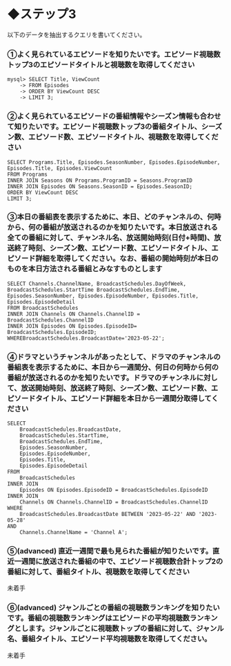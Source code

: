 # ◆ステップ3

以下のデータを抽出するクエリを書いてください。

### ①よく見られているエピソードを知りたいです。エピソード視聴数トップ3のエピソードタイトルと視聴数を取得してください

```
mysql> SELECT Title, ViewCount
    -> FROM Episodes
    -> ORDER BY ViewCount DESC
    -> LIMIT 3;
```

### ②よく見られているエピソードの番組情報やシーズン情報も合わせて知りたいです。エピソード視聴数トップ3の番組タイトル、シーズン数、エピソード数、エピソードタイトル、視聴数を取得してください

```
SELECT Programs.Title, Episodes.SeasonNumber, Episodes.EpisodeNumber, Episodes.Title, Episodes.ViewCount
FROM Programs
INNER JOIN Seasons ON Programs.ProgramID = Seasons.ProgramID
INNER JOIN Episodes ON Seasons.SeasonID = Episodes.SeasonID;
ORDER BY ViewCount DESC
LIMIT 3;
```

### ③本日の番組表を表示するために、本日、どのチャンネルの、何時から、何の番組が放送されるのかを知りたいです。本日放送される全ての番組に対して、チャンネル名、放送開始時刻(日付+時間)、放送終了時刻、シーズン数、エピソード数、エピソードタイトル、エピソード詳細を取得してください。なお、番組の開始時刻が本日のものを本日方法される番組とみなすものとします

```
SELECT Channels.ChannelName, BroadcastSchedules.DayOfWeek, BroadcastSchedules.StartTime BroadcastSchedules.EndTime, Episodes.SeasonNumber, Episodes.EpisodeNumber, Episodes.Title, Episodes.EpisodeDetail
FROM BroadcastSchedules 
INNER JOIN Channels ON Channels.ChannelID = BroadcastSchedules.ChannelID 
INNER JOIN Episodes ON Episodes.EpisodeID= BroadcastSchedules.EpisodeID;
WHEREBroadcastSchedules.BroadcastDate='2023-05-22';
```

### ④ドラマというチャンネルがあったとして、ドラマのチャンネルの番組表を表示するために、本日から一週間分、何日の何時から何の番組が放送されるのかを知りたいです。ドラマのチャンネルに対して、放送開始時刻、放送終了時刻、シーズン数、エピソード数、エピソードタイトル、エピソード詳細を本日から一週間分取得してください

```
SELECT
    BroadcastSchedules.BroadcastDate,
    BroadcastSchedules.StartTime,
    BroadcastSchedules.EndTime,
    Episodes.SeasonNumber,
    Episodes.EpisodeNumber,
    Episodes.Title,
    Episodes.EpisodeDetail
FROM
    BroadcastSchedules
INNER JOIN
    Episodes ON Episodes.EpisodeID = BroadcastSchedules.EpisodeID
INNER JOIN
    Channels ON Channels.ChannelID = BroadcastSchedules.ChannelID
WHERE
    BroadcastSchedules.BroadcastDate BETWEEN '2023-05-22' AND '2023-05-28'
AND
    Channels.ChannelName = 'Channel A';

```

### ⑤(advanced) 直近一週間で最も見られた番組が知りたいです。直近一週間に放送された番組の中で、エピソード視聴数合計トップ2の番組に対して、番組タイトル、視聴数を取得してください
未着手


### ⑥(advanced) ジャンルごとの番組の視聴数ランキングを知りたいです。番組の視聴数ランキングはエピソードの平均視聴数ランキングとします。ジャンルごとに視聴数トップの番組に対して、ジャンル名、番組タイトル、エピソード平均視聴数を取得してください。
未着手
